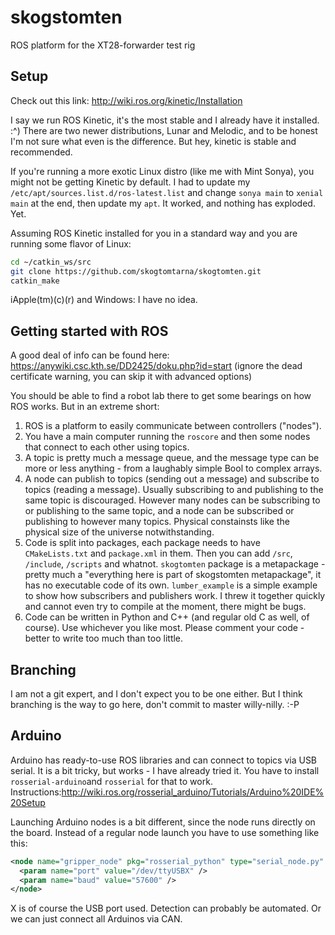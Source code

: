 # skogstomten
ROS platform for the XT28-forwarder test rig

## Setup
Check out this link: http://wiki.ros.org/kinetic/Installation

I say we run ROS Kinetic, it's the most stable and I already have it installed. :^) There are two newer distributions, Lunar and Melodic, and to be honest I'm not sure what even is the difference. But hey, kinetic is stable and recommended.

If you're running a more exotic Linux distro (like me with Mint Sonya), you might not be getting Kinetic by default. I had to update my ```/etc/apt/sources.list.d/ros-latest.list``` and change ```sonya main``` to ```xenial main``` at the end, then update my ```apt```. It worked, and nothing has exploded. Yet.

Assuming ROS Kinetic installed for you in a standard way and you are running some flavor of Linux:
```bash
cd ~/catkin_ws/src
git clone https://github.com/skogtomtarna/skogtomten.git
catkin_make
```
iApple(tm)(c)(r) and Windows: I have no idea.

## Getting started with ROS
A good deal of info can be found here: https://anywiki.csc.kth.se/DD2425/doku.php?id=start (ignore the dead certificate warning, you can skip it with advanced options)

You should be able to find a robot lab there to get some bearings on how ROS works. But in an extreme short:
1. ROS is a platform to easily communicate between controllers ("nodes").
2. You have a main computer running the ```roscore``` and then some nodes that connect to each other using topics.
3. A topic is pretty much a message queue, and the message type can be more or less anything - from a laughably simple Bool to complex arrays.
4. A node can publish to topics (sending out a message) and subscribe to topics (reading a message). Usually subscribing to and publishing to the same topic is discouraged. However many nodes can be subscribing to or publishing to the same topic, and a node can be subscribed or publishing to however many topics. Physical constainsts like the physical size of the universe notwithstanding.
5. Code is split into packages, each package needs to have ```CMakeLists.txt``` and ```package.xml``` in them. Then you can add ```/src```, ```/include```, ```/scripts``` and whatnot. ```skogtomten``` package is a metapackage - pretty much a "everything here is part of skogstomten metapackage", it has no executable code of its own. ```lumber_example``` is a simple example to show how subscribers and publishers work. I threw it together quickly and cannot even try to compile at the moment, there might be bugs.
6. Code can be written in Python and C++ (and regular old C as well, of course). Use whichever you like most. Please comment your code - better to write too much than too little.


## Branching
I am not a git expert, and I don't expect you to be one either. But I think branching is the way to go here, don't commit to master willy-nilly. :-P

## Arduino
Arduino has ready-to-use ROS libraries and can connect to topics via USB serial. It is a bit tricky, but works - I have already tried it. You have to install ```rosserial-arduino```and ```rosserial``` for that to work. Instructions:http://wiki.ros.org/rosserial_arduino/Tutorials/Arduino%20IDE%20Setup

Launching Arduino nodes is a bit different, since the node runs directly on the board. Instead of a regular node launch you have to use something like this:

```xml
<node name="gripper_node" pkg="rosserial_python" type="serial_node.py" output="screen">
  <param name="port" value="/dev/ttyUSBX" />
  <param name="baud" value="57600" />
</node>
```
X is of course the USB port used. Detection can probably be automated. Or we can just connect all Arduinos via CAN.

